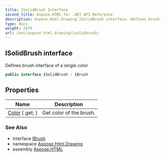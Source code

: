 ```yaml
---
title: ISolidBrush Interface
second_title: Aspose.HTML for .NET API Reference
description: Aspose.Html.Drawing.ISolidBrush interface. Defines brush interface of a single color
type: docs
weight: 2870
url: /net/aspose.html.drawing/isolidbrush/
---
```

## ISolidBrush interface

Defines brush interface of a single color

```csharp
public interface ISolidBrush : IBrush
```

## Properties

| Name | Description |
| --- | --- |
| [Color](../../aspose.html.drawing/isolidbrush/color/) { get; } | Get color of the brush. |

### See Also

* interface [IBrush](../ibrush/)
* namespace [Aspose.Html.Drawing](../../aspose.html.drawing/)
* assembly [Aspose.HTML](../../)
